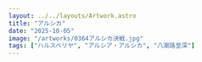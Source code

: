 ```yaml
---
layout: ../../layouts/Artwork.astro
title: "アルシカ"
date: "2025-10-05"
image: "/artworks/0364アルシカ決戦.jpg"
tags: ["ハルスベリヤ", "アルシア・アルシカ", "八潮路至深"]
---
```


